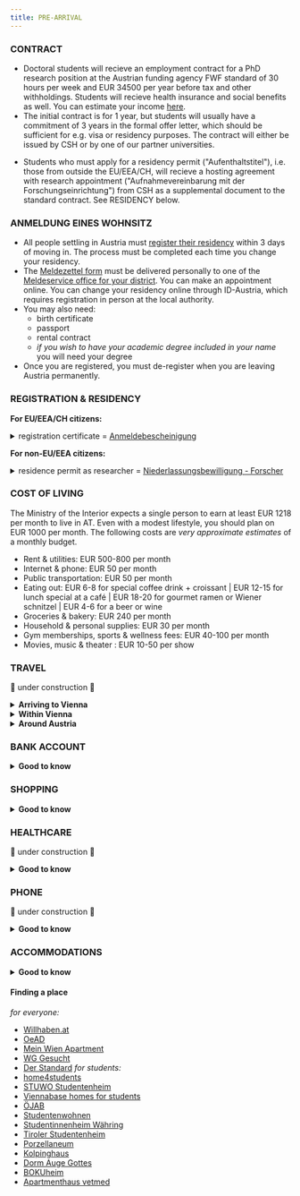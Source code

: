 ```yaml
---
title: PRE-ARRIVAL
---
```


### CONTRACT
- Doctoral students will recieve an employment contract for a PhD research position at the Austrian funding agency FWF standard of 30 hours per week and EUR 34500 per year before tax and other withholdings. Students will recieve health insurance and social benefits as well. You can estimate your income [here](https://bruttonetto.arbeiterkammer.at/).
- The initial contract is for 1 year, but students will usually have a commitment of 3 years in the formal offer letter, which should be sufficient for e.g. visa or residency purposes. The contract will either be issued by CSH or by one of our partner universities.
<!--
- Students are employed as researchers at CSH, with the expectation that they will use the research performed at CSH as their thesis research for the doctoral degree. The 30-hour per week contract reflects the average time throughout the duration of the contract that will be spent on the research project that is defined in the contract and/or will be defined in consultation with their advisor. Other time spent on research or academic requirements is considered part of academic training and education.
-->
- Students who must apply for a residency permit \("Aufenthaltstitel"\), i.e. those from outside the EU/EEA/CH, will recieve a hosting agreement with research appointment \("Aufnahmevereinbarung mit der Forschungseinrichtung"\) from CSH as a supplemental document to the standard contract. See RESIDENCY below.

### ANMELDUNG EINES WOHNSITZ

- All people settling in Austria must [register their residency](https://www.wien.gv.at/english/living-working/registration/) within 3 days of moving in. The process must be completed each time you change your residency.
- The [Meldezettel form](https://www.wien.gv.at/verwaltung/meldeservice/pdf/meldezettel.pdf) must be delivered personally to one of the [Meldeservice office for your district](https://www.wien.gv.at/verwaltung/meldeservice/stellen.html). You can make an appointment online. You can change your residency online through ID-Austria, which requires registration in person at the local authority.
- You may also need:
  - birth certificate
  - passport
  - rental contract
  - *if you wish to have your academic degree included in your name* you will need your degree
- Once you are registered, you must de-register when you are leaving Austria permanently.

### REGISTRATION & RESIDENCY
**For EU/EEA/CH citizens:**
<details><summary>registration certificate = <a href=https://www.oesterreich.gv.at/en/themen/menschen_aus_anderen_staaten/aufenthalt/4/2/Seite.120810.html> Anmeldebescheinigung</a></summary>

  - [application form](https://www.bmi.gv.at/312/60a/files/2023/A/A_Antragsformular_Dokumentationen_fuer_EWR-Burger_Schweizer_und_Familienangehoerige_20231108.pdf)
  - [application form instructions](https://www.bmi.gv.at/312/60a/files/2023/A/A_Anmeldebescheinigung_Lichtbildausweis_Aufenthaltskarte_Daueraufenthalt_-_Erklaerung_bf_20231101.pdf)
  - ID or passport
  - proof of health insurance
  - proof of financial means, e.g. that you will be paid
  - employment contract
  - fee: EUR 15

  </details>

**For non-EU/EEA citizens:**
<details><summary>residence permit as researcher = <a href=https://www.oesterreich.gv.at/themen/menschen_aus_anderen_staaten/aufenthalt/3/2/Seite.120312.html> Niederlassungsbewilligung - Forscher</a></summary>

  - [application form](https://www.bmi.gv.at/312/60a/files/2023/B/B_Antragsformular_Aufenthaltstitel_fuer_Drittstaatsangehoerige_20231101.pdf)
  - [application form instructions](https://www.bmi.gv.at/312/60a/files/2023/B/11_Niederlassungsbewilligung_Forscher_-_Erklaerung_bf_20231101.pdf)
  - *Aufnahmevereinbarung mit der Forschungseinrichtung*
  - passport
  - recent passport photo
  - proof of health insurance
  - proof of financial means, e.g. that you will be paid
  - proof of doctoral degree, or proof of university degree that will allow you to enter doctoral studies
  - fee: EUR 140-200
  - **NOTE:** if you have already held a similar residence permit in another EU country, you may be instead expected to apply for [*Aufenthaltsbewilligung – Forscher Mobilität*](https://www.oesterreich.gv.at/themen/menschen_aus_anderen_staaten/aufenthalt/3/2/1/1/Seite.120125.html)

  </details>


### COST OF LIVING
The Ministry of the Interior expects a single person to earn at least EUR 1218 per month to live in AT. Even with a modest lifestyle, you should plan on EUR 1000 per month. The following costs are *very approximate estimates* of a monthly budget.
- Rent & utilities: EUR 500-800 per month
- Internet & phone: EUR 50 per month
- Public transportation: EUR 50 per month
- Eating out: EUR 6-8 for special coffee drink + croissant | EUR 12-15 for lunch special at a café  | EUR 18-20 for gourmet ramen or Wiener schnitzel | EUR 4-6 for a beer or wine
- Groceries & bakery: EUR 240 per month
- Household & personal supplies: EUR 30 per month
- Gym memberships, sports & wellness fees: EUR 40-100 per month
- Movies, music & theater : EUR 10-50 per show

### TRAVEL
🚧  under construction  🚧
<details><summary><b>Arriving to Vienna</b></summary>
  
  - CSH is not able to offer a fixed relocation allowance.
<!--
  - Students *may* be eligible for reimbursement of reasonable travel to Vienna in order to take up the position at CSH. Please note, however, that reimbursement is not guaranteed and cannot always be granted. Travel reimbursement should ideally be discussed as part of the contract negotiations, prior to travel.
-->

  </details>
<details><summary><b>Within Vienna</b></summary>

  - Wiener Linien operates public transportation throughout the city
  - Download the app **WienMobil** to purchase tickets \(Paypal or credit card\) and plan routes
  - Once you enroll at a university, you will be eligible for a Semesterkarte
  - Prior to enrollment, the 31 Days VIENNA ticket is probably the best value if you will be using public transportation for more than 10 round-trips per month

  </details>
<details><summary><b>Around Austria</b></summary>

  - If you will need to commute to Graz on a regular basis, it will likely be most economical to purchase a OeBB [discount card](https://www.oebb.at/de/tickets-kundenkarten/kundenkarten/vorteilscard), such as the Vorteilscard Jugend \(under 26 years\) or Vorteilscard 66
<!--  - Students are eligible for reimbursement of the cost of the rail pass each year they are enrolled at TU Graz for doctoral studies.-->
  
  </details>

### BANK ACCOUNT
<details><summary><b>Good to know</b></summary>
  
  - You will need:
    - proof of your registration \(*Anmeldung eines Wohnsitz*\)
    - an employment contract
    - your passport
  - Even if you have an EU bank account with IBAN, there may be reasons why having an AT-based account is helpful – for instance, for particular phone or internet contracts 

  </details>
  
### SHOPPING
<details><summary><b>Good to know</b></summary>
  
  - Shops close earlier than what you might be used to, especially on Saturdays and especially *Apotheke*
  - No shops are open on Sundays except for grocery shops at train stations and the airport
  - There are after-hours *Apotheke*; go to the closest one and look for the *Nachtapotheke* or *Notdienst* 
  - You will need to visit an *Apotheke* for all medicines, including aspirin and similar
  - Common grocery shops are BILLA, Spar, ALDI, Attsan
  - Common drug stores \(personal care & household stuff\) are dm, BIPA

  </details>

### HEALTHCARE
🚧  under construction  🚧
<details><summary><b>Good to know</b></summary>
  
  - All healthcare is managed through your [e-card](https://www.chipkarte.at/cdscontent/?contentid=10007.678532&portal=ecardportal), for which you will need to register in person at a local authority. The e-card is sent by post some months after registering.
  - The e-card is a physical card that you should take to doctor appointments and pharmacy visits. If you forget your card – and before it arrives – you can give the doctor your social security number, which is a 4-digit number followed by your birthdate in DDMMYY format.
  - To a large extent, you will be able to decide on the doctors you visit and where you go for care. A centralized system **will not** make decisions or appointments for you. For some services, however, you may need the referral of a general practitioner, so identify one soon.
  - Not all doctors will accept the public insurance plan. Check for "alle Krankenkassen" \("all health insurers"\) or Österreichischen Gesundheitskasse \(ÖGK\).

  </details>

### PHONE
🚧  under construction  🚧
<details><summary><b>Good to know</b></summary>

  - You can get a phone card \(*Wertkarte*\) with an ID and a way to pay; you should not need  proof of residency in AT nor an AT bank account.
  - If you want a contract \(*Vertrag*\) that includes a phone and service, you will need an Austrian bank account.
  - Major providers are Drei, Magenta \(T-Mobile\), and A1

  </details>

### ACCOMMODATIONS
<details><summary><b>Good to know</b></summary>

  - Open-ended contracts are "unbefristet" and can be terminated by the renter at any time, though many will have a minimum rental period.
  - Contracts with an end date are "befristet" and are expected to run for their full term.
  - Many landlords will require a deposit (*Kaution*) equivalent to three-months rent.
  - Wohnunggeminschaften \(WGs\) are a popular co-housing option
  - Vienna's districts 9, 7, 6, 4, and more central parts of 5 and 2 are popular with students.

  </details>

#### Finding a place
*for everyone:*
  - [Willhaben.at](https://www.willhaben.at/iad/immobilien)
  - [OeAD](https://www.oeadstudenthousing.at/en/)
  - [Mein Wien Apartment](https://www.mein-wien-apartment.at/en/Apartment-in-Vienna)
  - [WG Gesucht](https://www.wg-gesucht.de/)
  - [Der Standard](https://immobilien.derstandard.at/) 
*for students:*
  - [home4students](https://www.home4students.at/en/)
  - [STUWO Studentenheim](http://www.stuwo.at/studentenheime/)
  - [Viennabase homes for students](https://viennabase.at/)
  - [ÖJAB](https://www.oejab.at/en/students/dormitories)
  - [Studentenwohnen](https://www.studentenwohnen.at/en/)
  - [Studentinnenheim Währing](http://www.waehring.or.at/)
  - [Tiroler Studentenheim](http://www.tirolerheim.com/)
  - [Porzellaneum](http://www.porzellaneum.sth.ac.at/)
  - [Kolpinghaus](http://www.kolpinghaus-wien9.at/)
  - [Dorm Auge Gottes](http://auge-gottes.at/)
  - [BOKUheim](http://www.bokuheim.at/)
  - [Apartmenthaus vetmed](http://www.vetheim.at/)

 

<!--
### UNIVERSITY ENROLLMENT 
university enrollment timeline
student status
documents
-->
